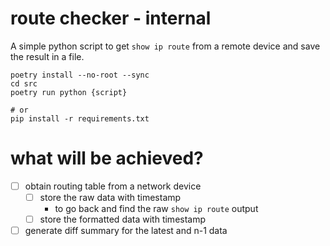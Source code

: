 # route checker - internal

A simple python script to get `show ip route` from a remote device and save the result in a file.

```shell
poetry install --no-root --sync
cd src
poetry run python {script}

# or
pip install -r requirements.txt
```

# what will be achieved?

- [ ] obtain routing table from a network device
  - [ ] store the raw data with timestamp
    - to go back and find the raw `show ip route` output
  - [ ] store the formatted data with timestamp
- [ ] generate diff summary for the latest and n-1 data
